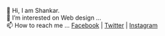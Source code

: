 👋 Hi, I am Shankar.<br>
🔭 I’m interested on Web design ...<br>
📫 How to reach me ... <a href="https://www.facebook.com/Shankaravi6/">Facebook</a> | <a href="https://twitter.com/shankaravi6">Twitter</a> | <a href="https://www.instagram.com/shankaravi6/">Instagram</a>

